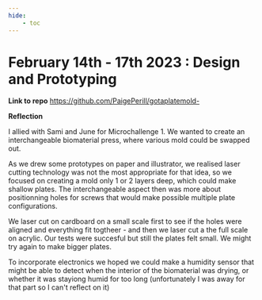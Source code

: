 ```yaml
---
hide:
    - toc
---
```


# February 14th - 17th 2023 : Design and Prototyping

**Link to repo**  https://github.com/PaigePerill/gotaplatemold-


**Reflection**

I allied with Sami and June for Microchallenge 1. We wanted to create an interchangeable biomaterial press, where various mold could be swapped out. 

As we drew some prototypes on  paper and illustrator, we realised laser cutting technology was not the most appropriate for that idea, so we focused on creating a mold only 1 or 2 layers deep, which could make shallow plates. 
The interchangeable aspect then was more about positionning holes for screws that would make possible multiple plate configurations. 

We laser cut on cardboard on a small scale first to see if the holes were aligned and everything fit togtheer - and then we laser cut a the full scale on acrylic. Our tests were succesful but still the plates felt small. We might try again to make bigger plates. 

To incorporate electronics we hoped we could make a humidity sensor that might be able to detect when the interior of the biomaterial was drying, or whether it was stayiong humid for too long (unfortunately I was away for that part so I can't reflect on it)






